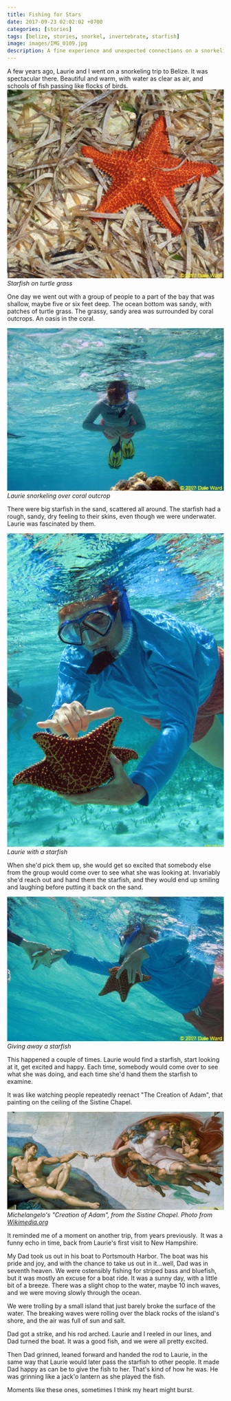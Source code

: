 ```yaml
---
title: Fishing for Stars
date: 2017-09-23 02:02:02 +0700
categories: [stories]
tags: [belize, stories, snorkel, invertebrate, starfish]
image: images/IMG_0109.jpg
description: A fine experience and unexpected connections on a snorkeling trip to Belize
---
```


A few years ago, Laurie and I went on a snorkeling trip to Belize. It was spectacular there. Beautiful and warm, with water as clear as air, and schools of fish passing like flocks of birds.
![picture](images/IMG_0109.jpg "picture")
*Starfish on turtle grass*

One day we went out with a group of people to a part of the bay that was shallow, maybe five or six feet deep. The ocean bottom was sandy, with patches of turtle grass. The grassy, sandy area was surrounded by coral outcrops. An oasis in the coral.

![picture](images/IMG_0375-1.jpg "laurie snorkeling")
*Laurie snorkeling over coral outcrop*

There were big starfish in the sand, scattered all around. The starfish had a rough, sandy, dry feeling to their skins, even though we were underwater. Laurie was fascinated by them.

![picture](images/IMG_0631.jpg "Laurie with a starfish")
*Laurie with a starfish*

When she'd pick them up, she would get so excited that somebody else from the group would come over to see what she was looking at. Invariably she'd reach out and hand them the starfish, and they would end up smiling and laughing before putting it back on the sand.

![picture](images/IMG_0630.jpg "Giving away a starfish")
*Giving away a starfish*

This happened a couple of times. Laurie would find a starfish, start looking at it, get excited and happy. Each time, somebody would come over to see what she was doing, and each time she'd hand them the starfish to examine.

It was like watching people repeatedly reenact "The Creation of Adam", that painting on the ceiling of the Sistine Chapel.

![picture](images/IMG_0456.jpg "Creation")
*Michelangelo's "Creation of Adam", from the Sistine Chapel. Photo from [Wikimedia.org](https://upload.wikimedia.org/wikipedia/commons/6/64/Creaci%C3%B3n_de_Ad%C3%A1n_%28Miguel_%C3%81ngel%29.jpg)*

It reminded me of a moment on another trip, from years previously.  It was a funny echo in time, back from Laurie's first visit to New Hampshire.

My Dad took us out in his boat to Portsmouth Harbor. The boat was his pride and joy, and with the chance to take us out in it...well, Dad was in seventh heaven. We were ostensibly fishing for striped bass and bluefish, but it was mostly an excuse for a boat ride. It was a sunny day, with a little bit of a breeze. There was a slight chop to the water, maybe 10 inch waves, and we were moving slowly through the ocean.

We were trolling by a small island that just barely broke the surface of the water. The breaking waves were rolling over the black rocks of the island's shore, and the air was full of sun and salt.

Dad got a strike, and his rod arched. Laurie and I reeled in our lines, and Dad turned the boat. It was a good fish, and we were all pretty excited.

Then Dad grinned, leaned forward and handed the rod to Laurie, in the same way that Laurie would later pass the starfish to other people. It made Dad happy as can be to give the fish to her. That's kind of how he was. He was grinning like a jack'o lantern as she played the fish.

Moments like these ones, sometimes I think my heart might burst.
